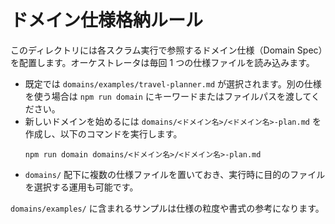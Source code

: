# ドメイン仕様格納ルール

このディレクトリには各スクラム実行で参照するドメイン仕様（Domain Spec）を配置します。オーケストレータは毎回 1 つの仕様ファイルを読み込みます。

- 既定では `domains/examples/travel-planner.md` が選択されます。別の仕様を使う場合は `npm run domain` にキーワードまたはファイルパスを渡してください。
- 新しいドメインを始めるには `domains/<ドメイン名>/<ドメイン名>-plan.md` を作成し、以下のコマンドを実行します。
  ```
  npm run domain domains/<ドメイン名>/<ドメイン名>-plan.md
  ```
- `domains/` 配下に複数の仕様ファイルを置いておき、実行時に目的のファイルを選択する運用も可能です。

`domains/examples/` に含まれるサンプルは仕様の粒度や書式の参考になります。
